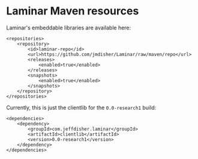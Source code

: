 # Laminar Maven resources

Laminar's embeddable libraries are available here:

```
<repositories>
	<repository>
		<id>laminar-repo</id>
		<url>https://github.com/jmdisher/Laminar/raw/maven/repo</url>
		<releases>
			<enabled>true</enabled>
		</releases>
		<snapshots>
			<enabled>true</enabled>
		</snapshots>
	</repository>
</repositories>
```

Currently, this is just the clientlib for the `0.0-research1` build:

```
<dependencies>
	<dependency>
		<groupId>com.jeffdisher.laminar</groupId>
		<artifactId>clientlib</artifactId>
		<version>0.0-research1</version>
	</dependency>
</dependencies>
```

